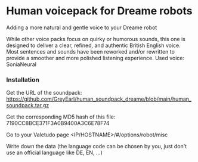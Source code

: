 # Human voicepack for Dreame robots
Adding a more natural and gentle voice to your Dreame robot

While other voice packs focus on quirky or humorous sounds, this one is designed to deliver a clear, refined, and authentic British English voice. Most sentences and sounds have been reworked and/or rewritten to provide a smoother and more polished listening experience.
Used voice: SoniaNeural


### Installation
Get the URL of the soundpack: https://github.com/GreyEarl/human_soundpack_dreame/blob/main/human_soundpack.tar.gz

Get the corresponding MD5 hash of this file: 7190CC8BCE371F3A0B9400A3C6E78F74

Go to your Valetudo page <IP/HOSTNAME>/#/options/robot/misc

Write down the data (the language code can be chosen by you, just don't use an official language like DE, EN, ...)
